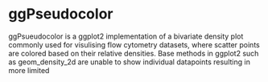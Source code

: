 # ggPseudocolor

ggPsueudocolor is a ggplot2 implementation of a bivariate density plot commonly used for visulising flow cytometry datasets, where scatter points are colored based on their relative densities. Base methods in ggplot2 such as geom_density_2d are unable to show individual datapoints resulting in more limited 
